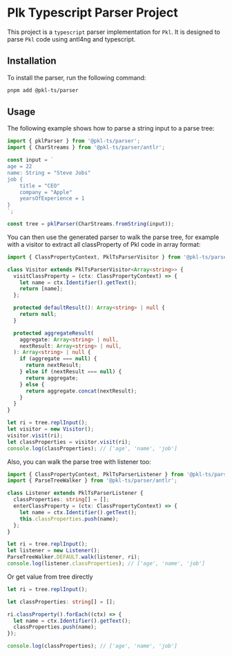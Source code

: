 # Plk Typescript Parser Project

This project is a `typescript` parser implementation for `Pkl`. It is designed to parse `Pkl` code using antl4ng and typescript.

## Installation

To install the parser, run the following command:

```bash
pnpm add @pkl-ts/parser
```

## Usage

The following example shows how to parse a string input to a parse tree:

```typescript
import { pklParser } from '@pkl-ts/parser';
import { CharStreams } from '@pkl-ts/parser/antlr';

const input = `
age = 22
name: String = "Steve Jobs"
job {
    title = "CEO"
    company = "Apple"
    yearsOfExperience = 1
}
`;

const tree = pklParser(CharStreams.fromString(input));
```

You can then use the generated parser to walk the parse tree, for example with a visitor to extract all classProperty of Pkl code in array format:

```typescript
import { ClassPropertyContext, PklTsParserVisitor } from '@pkl-ts/parser';

class Visitor extends PklTsParserVisitor<Array<string>> {
  visitClassProperty = (ctx: ClassPropertyContext) => {
    let name = ctx.Identifier().getText();
    return [name];
  };

  protected defaultResult(): Array<string> | null {
    return null;
  }

  protected aggregateResult(
    aggregate: Array<string> | null,
    nextResult: Array<string> | null,
  ): Array<string> | null {
    if (aggregate === null) {
      return nextResult;
    } else if (nextResult === null) {
      return aggregate;
    } else {
      return aggregate.concat(nextResult);
    }
  }
}

let ri = tree.replInput();
let visitor = new Visitor();
visitor.visit(ri);
let classProperties = visitor.visit(ri);
console.log(classProperties); // ['age', 'name', 'job']
```

Also, you can walk the parse tree with listener too:

```typescript
import { ClassPropertyContext, PklTsParserListener } from '@pkl-ts/parser';
import { ParseTreeWalker } from '@pkl-ts/parser/antlr';

class Listener extends PklTsParserListener {
  classProperties: string[] = [];
  enterClassProperty = (ctx: ClassPropertyContext) => {
    let name = ctx.Identifier().getText();
    this.classProperties.push(name);
  };
}

let ri = tree.replInput();
let listener = new Listener();
ParseTreeWalker.DEFAULT.walk(listener, ri);
console.log(listener.classProperties); // ['age', 'name', 'job']
```

Or get value from tree directly

```typescript
let ri = tree.replInput();

let classProperties: string[] = [];

ri.classProperty().forEach((ctx) => {
  let name = ctx.Identifier().getText();
  classProperties.push(name);
});

console.log(classProperties); // ['age', 'name', 'job']
```
